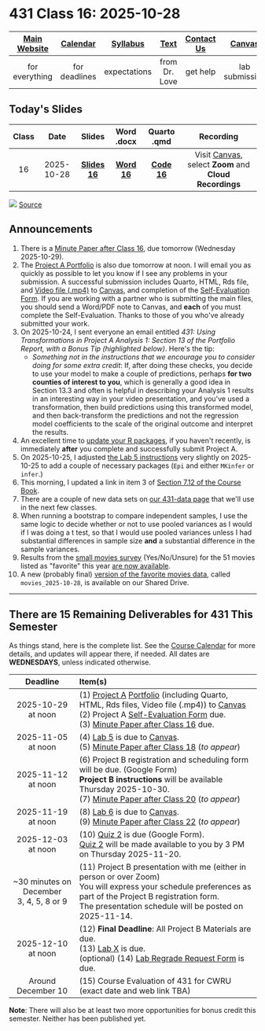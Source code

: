 # 431 Class 16: 2025-10-28

[Main Website](https://thomaselove.github.io/431-2025/) | [Calendar](https://thomaselove.github.io/431-2025/calendar.html) | [Syllabus](https://thomaselove.github.io/431-syllabus-2025/) | [Text](https://thomaselove.github.io/431-book/) | [Contact Us](https://thomaselove.github.io/431-2025/contact.html) | [Canvas](https://canvas.case.edu) | [Data and Code](https://github.com/THOMASELOVE/431-data)
:-----------: | :--------------: | :----------: | :---------: | :-------------: | :-----------: | :------------:
for everything | for deadlines | expectations | from Dr. Love | get help | lab submission | for downloads

## Today's Slides

Class | Date | Slides | Word .docx | Quarto .qmd | Recording
:---: | :--------: | :------: | :------: | :------: | :-------------:
16 | 2025-10-28 | **[Slides 16](https://thomaselove.github.io/431-slides-2025/class16.html)** | **[Word 16](https://thomaselove.github.io/431-slides-2025/class16w.docx)** | **[Code 16](https://github.com/THOMASELOVE/431-slides-2025/blob/main/class16.qmd)** | Visit [Canvas](https://canvas.case.edu/), select **Zoom** and **Cloud Recordings**

![](https://imgs.xkcd.com/comics/replication_crisis.png) [Source](https://xkcd.com/3117/)

## Announcements

1. There is a [Minute Paper after Class 16](https://bit.ly/431-2025-minute-16), due tomorrow (Wednesday 2025-10-29).
2. The [Project A Portfolio](https://thomaselove.github.io/431-projectA-2025/) is also due tomorrow at noon. I will email you as quickly as possible to let you know if I see any problems in your submission. A successful submission includes Quarto, HTML, Rds file, and [Video file (.mp4)](https://thomaselove.github.io/431-projectA-2025/portfolio.html#the-highlight-video) to [Canvas](https://canvas.case.edu/), and completion of the [Self-Evaluation Form](https://bit.ly/431-projectA-self-evaluation-2025). If you are working with a partner who is submitting the main files, you should send a Word/PDF note to Canvas, and **each** of you must complete the Self-Evaluation. Thanks to those of you who've already submitted your work.
3. On 2025-10-24, I sent everyone an email entitled *431: Using Transformations in Project A Analysis 1: Section 13 of the Portfolio Report, with a Bonus Tip (highlighted below)*. Here's the tip:
    - *Something not in the instructions that we encourage you to consider doing for some extra credit*: If, after doing these checks, you decide to use your model to make a couple of predictions, perhaps **for two counties of interest to you**, which is generally a good idea in Section 13.3 and often is helpful in describing your Analysis 1 results in an interesting way in your video presentation, and you've used a transformation, then build predictions using this transformed model, and then back-transform the predictions and not the regression model coefficients to the scale of the original outcome and interpret the results.
4. An excellent time to [update your R packages](https://github.com/THOMASELOVE/431-packages?tab=readme-ov-file#r-packages-to-install-for-431), if you haven't recently, is immediately **after** you complete and successfully submit Project A.
5. On 2025-10-25, I adjusted [the Lab 5 instructions](https://github.com/THOMASELOVE/431-labs-2025/tree/main/lab5) very slightly on 2025-10-25 to add a couple of necessary packages (`Epi` and either `MKinfer` or `infer`.)
6. This morning, I updated a link in item 3 of [Section 7.12 of the Course Book](https://thomaselove.github.io/431-book/07_transform.html#for-more-information).
7. There are a couple of new data sets on [our 431-data page](https://github.com/THOMASELOVE/431-data) that we'll use in the next few classes.
8. When running a bootstrap to compare independent samples, I use the same logic to decide whether or not to use pooled variances as I would if I was doing a t test, so that I would use pooled variances unless I had substantial differences in sample size **and** a substantial difference in the sample variances.
9. Results from the [small movies survey](https://github.com/THOMASELOVE/431-classes-2025/blob/main/movies/small_survey.md) (Yes/No/Unsure) for the 51 movies listed as "favorite" this year [are now available](https://github.com/THOMASELOVE/431-classes-2025/blob/main/movies/small_survey.md).
10. A new (probably final) [version of the favorite movies data](https://github.com/THOMASELOVE/431-classes-2025/tree/main/movies#the-current-version-of-the-data-is-movies_2025-10-28), called `movies_2025-10-28`, is available on our Shared Drive.

----------

## There are 15 Remaining Deliverables for 431 This Semester

As things stand, here is the complete list. See the [Course Calendar](https://thomaselove.github.io/431-2025/calendar.html) for more details, and updates will appear there, if needed. All dates are **WEDNESDAYS**, unless indicated otherwise.

Deadline | Item(s)
:-----------------: | :----------------------------------------------------------------------------------------------------------
2025-10-29 at noon | (1) [Project A](https://thomaselove.github.io/431-projectA-2025/) [Portfolio](https://thomaselove.github.io/431-projectA-2025/portfolio.html) (including Quarto, HTML, Rds files, Video file (.mp4)) to [Canvas](https://canvas.case.edu/) <br> (2) Project A [Self-Evaluation Form](https://bit.ly/431-projectA-self-evaluation-2025) due. <br> (3) [Minute Paper after Class 16](https://bit.ly/431-2025-minute-16) due.
2025-11-05 at noon | (4) [Lab 5](https://github.com/THOMASELOVE/431-labs-2025/tree/main/lab5) is due to [Canvas](https://canvas.case.edu/). <br> (5) [Minute Paper after Class 18](https://github.com/THOMASELOVE/431-minute-2025) (*to appear*)
2025-11-12 at noon | (6) Project B registration and scheduling form will be due. (Google Form) <br> **Project B instructions** will be available Thursday 2025-10-30. <br> (7) [Minute Paper after Class 20](https://github.com/THOMASELOVE/431-minute-2025) (*to appear*)
2025-11-19 at noon | (8) [Lab 6](https://github.com/THOMASELOVE/431-labs-2025/tree/main/lab6) is due to [Canvas](https://canvas.case.edu/). <br> (9) [Minute Paper after Class 22](https://github.com/THOMASELOVE/431-minute-2025) (*to appear*)
2025-12-03 at noon | (10) [Quiz 2](https://github.com/THOMASELOVE/431-quizzes-2025/tree/main/quiz2) is due (Google Form). <br> [Quiz 2](https://github.com/THOMASELOVE/431-quizzes-2025/tree/main/quiz2) will be made available to you by 3 PM on Thursday 2025-11-20.
~30 minutes on <br> December <br> 3, 4, 5, 8 or 9 | (11) Project B presentation with me (either in person or over Zoom) <br> You will express your schedule preferences as part of the Project B registration form. <br> The presentation schedule will be posted on 2025-11-14.
2025-12-10 at noon | (12) **Final Deadline**: All Project B Materials are due. <br> (13) [Lab X](https://github.com/THOMASELOVE/431-labs-2025/tree/main/labX) is due. <br> (optional) (14) [Lab Regrade Request Form](https://bit.ly/431-2025-lab-regrade-request) is due.
Around December 10 | (15) Course Evaluation of 431 for CWRU (exact date and web link TBA)

**Note**: There will also be at least two more opportunities for bonus credit this semester. Neither has been published yet.
